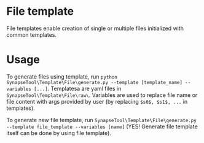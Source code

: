# File template
File templates enable creation of single or multiple files initialized with common templates.

# Usage
To generate files using template, run ```python SynapseTool\Template\File\generate.py --template [template_name] --variables [...]```. Templatesa are yaml files in ```SynapseTool\Template\File\raw\```. Variables are used to replace file name or file content with args provided by user (by replacing ```$s0$, $s1$, ...``` in templates).

To generate new file template, run ```SynapseTool\Template\File\generate.py --template file_template --variables [name]``` (YES! Generate file template itself can be done by using file template).
